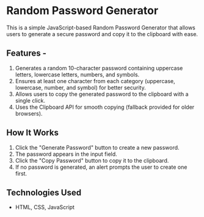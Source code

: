 # Random Password Generator

This is a simple JavaScript-based Random Password Generator that allows users to generate a secure password and copy it to the clipboard with ease.  
## Features -
1. Generates a random 10-character password containing uppercase letters, lowercase letters, numbers, and symbols.  
2. Ensures at least one character from each category (uppercase, lowercase, number, and symbol) for better security.  
3. Allows users to copy the generated password to the clipboard with a single click.
4. Uses the Clipboard API for smooth copying (fallback provided for older browsers).  

## How It Works  
1. Click the "Generate Password" button to create a new password.  
2. The password appears in the input field.  
3. Click the "Copy Password" button to copy it to the clipboard.  
4. If no password is generated, an alert prompts the user to create one first.  

## Technologies Used  
- HTML, CSS, JavaScript
